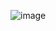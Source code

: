 
![image](https://user-images.githubusercontent.com/39463849/232839348-33178531-a48b-4f9d-9871-a513486a8372.png)
